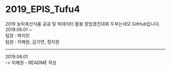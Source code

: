 # 2019_EPIS_Tufu4

2019 농릭축산식품 공공 및 빅데이터 활용 창업경진대회 두부는네모 GitHub입니다. </br>
2019.06.01 ~ </br>
팀장 : 박지민 </br>
팀원 : 이해원, 김가연, 정지원

-------------------------------------------------------------
2019.06.01 </br>
-> 이해원 - README 작성
